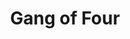 ---
title: "Gang of Four"
wikipedia: "https://en.wikipedia.org/wiki/Bruce_Willis"
description: "GOF patterns were the first design patterns described"
---